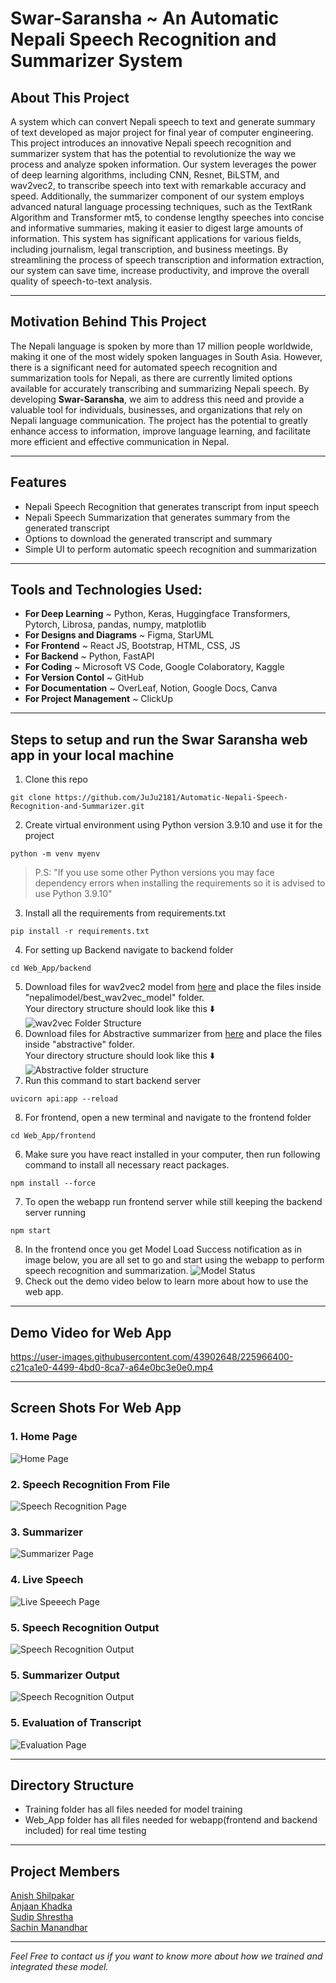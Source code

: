 # **Swar-Saransha** ~ An Automatic Nepali Speech Recognition and Summarizer System
## About This Project
A system which can convert Nepali speech to text and generate summary of text developed as major project for final year of computer engineering. This project introduces an innovative Nepali speech recognition and summarizer system that has the potential to revolutionize the way we process and analyze spoken information. Our system leverages the power of deep learning algorithms, including CNN, Resnet, BiLSTM, and wav2vec2, to transcribe speech into text with remarkable accuracy and speed. Additionally, the summarizer component of our system employs advanced natural language processing techniques, such as the TextRank Algorithm and Transformer mt5, to condense lengthy speeches into concise and informative summaries, making it easier to digest large amounts of information. This system has significant applications for various fields, including journalism, legal transcription, and business meetings. By streamlining the process of speech transcription and information extraction, our system can save time, increase productivity, and improve the overall quality of speech-to-text analysis.

<hr>

## Motivation Behind This Project
The Nepali language is spoken by more than 17 million people worldwide, making it one of the most widely spoken languages in South Asia. However, there is a significant need for automated speech recognition and summarization tools for
Nepali, as there are currently limited options available for accurately transcribing and summarizing Nepali speech. By developing **Swar-Saransha**, we aim to address this need and provide a valuable tool for individuals, businesses, and organizations that rely on Nepali language communication. The project has the potential to greatly enhance access to information, improve language learning, and facilitate more efficient and effective communication in Nepal.

<hr>

## Features
- Nepali Speech Recognition that generates transcript from input speech
- Nepali Speech Summarization that generates summary from the generated transcript
- Options to download the generated transcript and summary
- Simple UI to perform automatic speech recognition and summarization

<hr>

## Tools and Technologies Used:
- **For Deep Learning** ~ Python, Keras, Huggingface Transformers, Pytorch, Librosa, pandas, numpy, matplotlib
- **For Designs and Diagrams** ~ Figma, StarUML
- **For Frontend** ~ React JS, Bootstrap, HTML, CSS, JS
- **For Backend** ~ Python, FastAPI
- **For Coding** ~ Microsoft VS Code, Google Colaboratory, Kaggle
- **For Version Contol** ~ GitHub
- **For Documentation** ~ OverLeaf, Notion, Google Docs, Canva
- **For Project Management** ~ ClickUp

<hr>

## Steps to setup and run the Swar Saransha web app in your local machine
1. Clone this repo
```
git clone https://github.com/JuJu2181/Automatic-Nepali-Speech-Recognition-and-Summarizer.git
```
2. Create virtual environment using Python version 3.9.10 and use it for the project
```
python -m venv myenv
```
> P.S:  "If you use some other Python versions you may face dependency errors when installing the requirements so it is advised to use Python 3.9.10"
3. Install all the requirements from requirements.txt
```
pip install -r requirements.txt
```
4. For setting up Backend navigate to backend folder
```
cd Web_App/backend
```
5. Download files for wav2vec2 model from [here](https://huggingface.co/anish-shilpakar/wav2vec2-nepali-asr-v1) and place the files inside "nepalimodel/best_wav2vec_model" folder.  
Your directory structure should look like this ⬇️  
![wav2vec Folder Structure](screenshots/wav2vec_directory_structure.png)
6. Download files for Abstractive summarizer from [here](https://huggingface.co/Anjaan-Khadka/Nepali-Summarization) and place the files inside "abstractive" folder.  
Your directory structure should look like this ⬇️  
![Abstractive folder structure](screenshots/abstractive_directory_structure.png)
7. Run this command to start backend server
```
uvicorn api:app --reload
```
8. For frontend, open a new terminal and navigate to the frontend folder
```
cd Web_App/frontend
```
6. Make sure you have react installed in your computer, then run following command to install all necessary react packages.
```
npm install --force
```
7. To open the webapp run frontend server while still keeping the backend server running
```
npm start
```
8. In the frontend once you get Model Load Success notification as in image below, you are all set to go and start using the webapp to perform speech recognition and summarization.
![Model Status](screenshots/model_load_sucess.png)
9. Check out the demo video below to learn more about how to use the web app.

<hr>

## Demo Video for Web App

https://user-images.githubusercontent.com/43902648/225966400-c21ca1e0-4499-4bd0-8ca7-a64e0bc3e0e0.mp4

<hr>

## Screen Shots For Web App
### 1. Home Page 
![Home Page](screenshots/home_page_ui.png)
### 2. Speech Recognition From File 
![Speech Recognition Page](screenshots/speech_recognition_ui.png)
### 3. Summarizer 
![Summarizer Page](screenshots/summarizer.png)
### 4. Live Speech 
![Live Speeech Page](screenshots/live_ui1.png)
### 5. Speech Recognition Output
![Speech Recognition Output](screenshots/speech_recognition_output.png)
### 5. Summarizer Output
![Speech Recognition Output](screenshots/summary_output.png)
### 5. Evaluation of Transcript
![Evaluation Page](screenshots/evaluation_ui.png)

<hr>

## Directory Structure
- Training folder has all files needed for model training
- Web_App folder has all files needed for webapp(frontend and backend included) for real time testing

<hr>

## Project Members
[Anish Shilpakar](https://github.com/JuJu2181)  
[Anjaan Khadka](https://github.com/AnjaanKhadka)  
[Sudip Shrestha](https://github.com/sudips413)  
[Sachin Manandhar](https://github.com/sachin035) 


***
*Feel Free to contact us if you want to know more about how we trained and integrated these model.*
